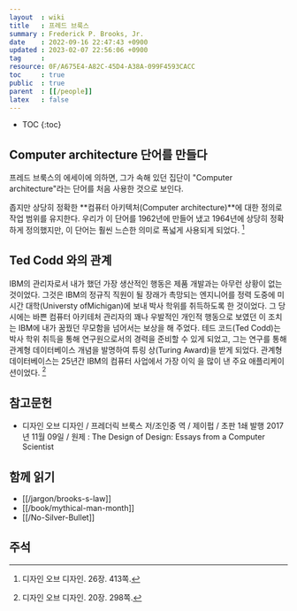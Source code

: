 ```yaml
---
layout  : wiki
title   : 프레드 브룩스
summary : Frederick P. Brooks, Jr.
date    : 2022-09-16 22:47:43 +0900
updated : 2023-02-07 22:56:06 +0900
tag     : 
resource: 0F/A675E4-A82C-45D4-A38A-099F4593CACC
toc     : true
public  : true
parent  : [[/people]]
latex   : false
---
```

* TOC
{:toc}

## Computer architecture 단어를 만들다

프레드 브룩스의 에세이에 의하면, 그가 속해 있던 집단이 "Computer architecture"라는 단어를 처음 사용한 것으로 보인다.

>
좁지만 상당히 정확한 **컴퓨터 아키텍처(Computer architecture)**에 대한 정의로 작업 범위를 유지한다.
우리가 이 단어를 1962년에 만들어 냈고 1964년에 상당히 정확하게 정의했지만, 이 단어는 훨씬 느슨한 의미로 폭넓게 사용되게 되었다.
[^design-413]


## Ted Codd 와의 관계

>
IBM의 관리자로서 내가 했던 가장 생산적인 행동은 제품 개발과는 아무런 상황이 없는 것이었다.
그것은 IBM의 정규직 직원이 될 장래가 촉망되는 엔지니어를 정력 도중에 미시간 대학(Universty ofMichigan)에 보내 박사 학위를 취득하도록 한 것이었다.
그 당시에는 바쁜 컴퓨터 아키테처 관리자의 꽤나 우발적인 개인적 행동으로 보였던 이 조치는 IBM에 내가 꿈꿨던 무모함을 넘어서는 보상을 해 주었다.
테드 코드(Ted Codd)는 박사 학위 취득을 통해 연구원으로서의 경력을 준비할 수 있게 되었고,
그는 연구를 통해 관계형 데이터베이스 개념을 발명하여 튜링 상(Turing Award)을 받게 되었다.
관계형 데이터베이스는 25년간 IBM의 컴퓨터 사업에서 가장 이익 을 많이 낸 주요 애플리케이션이었다.
[^design-298]

## 참고문헌

- 디자인 오브 디자인 / 프레더릭 브룩스 저/조인중 역 / 제이펍 / 초판 1쇄 발행 2017년 11월 09일 / 원제 : The Design of Design: Essays from a Computer Scientist

## 함께 읽기

- [[/jargon/brooks-s-law]]
- [[/book/mythical-man-month]]
- [[/No-Silver-Bullet]]

## 주석

[^design-298]: 디자인 오브 디자인. 20장. 298쪽.
[^design-413]: 디자인 오브 디자인. 26장. 413쪽.

